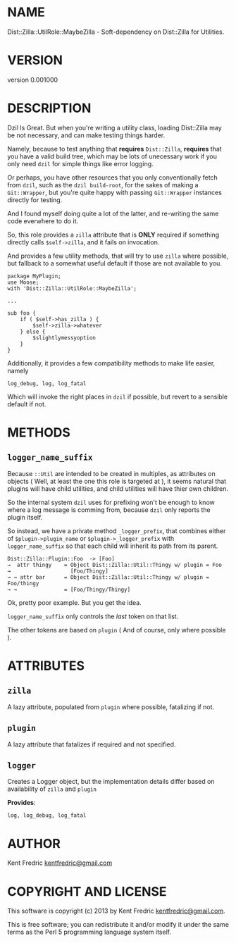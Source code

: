 # NAME

Dist::Zilla::UtilRole::MaybeZilla - Soft-dependency on Dist::Zilla for Utilities.

# VERSION

version 0.001000

# DESCRIPTION

Dzil Is Great. But when you're writing a utility class,
loading Dist::Zilla may be not necessary, and can make testing things harder.

Namely, because to test anything that __requires__ `Dist::Zilla`, __requires__ that you
have a valid build tree, which may be lots of unecessary work if you only need `dzil` for
simple things like error logging.

Or perhaps, you have other resources that you only conventionally fetch from `dzil`,
such as the `dzil build-root`, for the sakes of making a `Git::Wrapper`, but you're quite
happy with passing `Git::Wrapper` instances directly for testing.

And I found myself doing quite a lot of the latter, and re-writing the same code everwhere to do it.

So, this role provides a `zilla` attribute that is __ONLY__ required if something directly calls `$self->zilla`, and it fails on invocation.

And provides a few utility methods, that will try to use `zilla` where possible, but fallback to
a somewhat useful default if those are not available to you.

    package MyPlugin;
    use Moose;
    with 'Dist::Zilla::UtilRole::MaybeZilla';

    ...

    sub foo {
        if ( $self->has_zilla ) {
            $self->zilla->whatever
        } else {
            $slightlymessyoption
        }
    }

Additionally, it provides a few compatibility methods to make life easier, namely

    log_debug, log, log_fatal

Which will invoke the right places in `dzil` if possible, but revert to a sensible
default if not.

# METHODS

## `logger_name_suffix`

Because `::Util` are intended to be created in multiples, as attributes on objects ( Well, at least the one this role is targeted at ),
it seems natural that plugins will have child utilities, and child utilities will have thier own children.

So the internal system `dzil` uses for prefixing won't be enough to know where a log message is comming from,
because `dzil` only reports the plugin itself.

So instead, we have a private method `_logger_prefix`, that combines either of `$plugin->plugin_name` or `$plugin->_logger_prefix`
with `logger_name_suffix` so that each child will inherit its path from its parent.

    Dist::Zilla::Plugin::Foo  -> [Foo]
    →  attr thingy    = Object Dist::Zilla::Util::Thingy w/ plugin = Foo
    →                   [Foo/Thingy]
    → → attr bar      = Object Dist::Zilla::Util::Thingy w/ plugin = Foo/thingy
    → →               = [Foo/Thingy/Thingy]

Ok, pretty poor example. But you get the idea.

`logger_name_suffix` only controls the _last_ token on that list.

The other tokens are based on `plugin` ( And of course, only where possible ).

# ATTRIBUTES

## `zilla`

A lazy attribute, populated from `plugin` where possible, fatalizing if not.

## `plugin`

A lazy attribute that fatalizes if required and not specified.

## `logger`

Creates a Logger object, but the implementation details differ based on availability of `zilla` and `plugin`

__Provides__:

    log, log_debug, log_fatal

# AUTHOR

Kent Fredric <kentfredric@gmail.com>

# COPYRIGHT AND LICENSE

This software is copyright (c) 2013 by Kent Fredric <kentfredric@gmail.com>.

This is free software; you can redistribute it and/or modify it under
the same terms as the Perl 5 programming language system itself.

